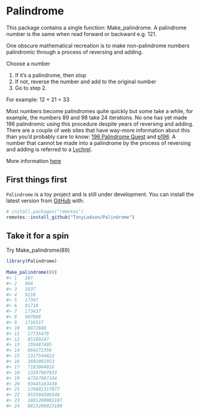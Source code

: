 
<!-- README.md is generated from README.Rmd. Please edit that file -->

# Palindrome

This package contains a single function: Make_palindrome. A palindrome
number is the same when read forward or backward e.g. 121.

One obscure mathematical recreation is to make non-palindrome numbers
palindromic through a process of reversing and adding.

Choose a number

1.  If it’s a palindrome, then stop
2.  If not, reverse the number and add to the original number
3.  Go to step 2.

For example: 12 + 21 = 33

Most numbers become palindromes quite quickly but some take a while, for
example, the numbers 89 and 98 take 24 iterations. No one has yet made
196 palindromic using this procedure despite years of reversing and
adding. There are a couple of web sites that have way-more information
about this than you’d probably care to know: [196 Palindrome
Quest](http://jasondoucette.com/worldrecords.html#196) and
[p196](http://www.p196.org/). A number that cannot be made into a
palindrome by the process of reversing and adding is referred to a
[Lychrel](https://en.wikipedia.org/wiki/Lychrel_number%20number).

More information
[here](https://tonyladson.wordpress.com/2013/03/14/palindrome-numbers/)

## First things first

`Palindrome` is a toy project and is still under development. You can
install the latest version from [GitHub](https://github.com/) with:

``` r
# install.packages("remotes")
remotes::install_github("TonyLadson/Palindrome")
```

## Take it for a spin

Try Make_palindrome(89)

``` r
library(Palindrome)
 
Make_palindrome(89)
#> 1   187 
#> 2   968 
#> 3   1837 
#> 4   9218 
#> 5   17347 
#> 6   91718 
#> 7   173437 
#> 8   907808 
#> 9   1716517 
#> 10   8872688 
#> 11   17735476 
#> 12   85189247 
#> 13   159487405 
#> 14   664272356 
#> 15   1317544822 
#> 16   3602001953 
#> 17   7193004016 
#> 18   13297007933 
#> 19   47267087164 
#> 20   93445163438 
#> 21   176881317877 
#> 22   955594506548 
#> 23   1801200002107 
#> 24   8813200023188
```
